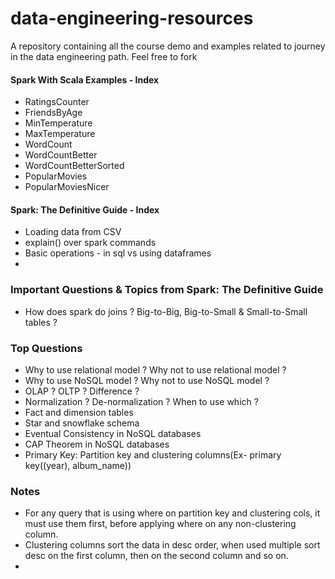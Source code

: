 # data-engineering-resources
A repository containing all the course demo and examples related to journey in the data engineering path. Feel free to fork

#### Spark With Scala Examples - Index
 - RatingsCounter
 - FriendsByAge
 - MinTemperature
 - MaxTemperature
 - WordCount
 - WordCountBetter
 - WordCountBetterSorted
 - PopularMovies
 - PopularMoviesNicer


#### Spark: The Definitive Guide - Index
 - Loading data from CSV
 - explain() over spark commands
 - Basic operations - in sql vs using dataframes
 - 


### Important Questions & Topics from Spark: The Definitive Guide
 - How does spark do joins ? Big-to-Big, Big-to-Small & Small-to-Small tables ?


### Top Questions
 - Why to use relational model ? Why not to use relational model ?
 - Why to use NoSQL model ? Why not to use NoSQL model ?
 - OLAP ? OLTP ? Difference ?
 - Normalization ? De-normalization ? When to use which ?
 - Fact and dimension tables
 - Star and snowflake schema
 - Eventual Consistency in NoSQL databases
 - CAP Theorem in NoSQL databases
 - Primary Key: Partition key and clustering columns(Ex- primary key((year), album_name))


### Notes
 - For any query that is using where on partition key and clustering cols, it must use them
   first, before applying where on any non-clustering column.
 - Clustering columns sort the data in desc order, when used multiple sort desc on the first
   column, then on the second column and so on.
 - 
